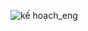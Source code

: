 ![kế hoạch_eng](https://github.com/Tlyl1111/SE357-Pratice-class/assets/115882420/dd06b46d-5257-4d51-870b-e2b1023fbcd6)
